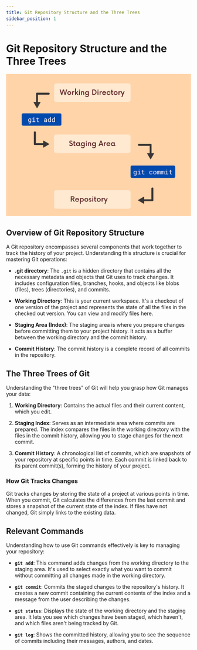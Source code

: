 ```yaml
---
title: Git Repository Structure and the Three Trees
sidebar_position: 1
---
```


# Git Repository Structure and the Three Trees
![branching-img](/static/img/commit.png)

## Overview of Git Repository Structure

A Git repository encompasses several components that work together to track the history of your project. Understanding this structure is crucial for mastering Git operations:

- **.git directory**: The `.git` is a hidden directory that contains all the necessary metadata and objects that Git uses to track changes. It includes configuration files, branches, hooks, and objects like blobs (files), trees (directories), and commits.

- **Working Directory**: This is your current workspace. It's a checkout of one version of the project and represents the state of all the files in the checked out version. You can view and modify files here.

- **Staging Area (Index)**: The staging area is where you prepare changes before committing them to your project history. It acts as a buffer between the working directory and the commit history.

- **Commit History**: The commit history is a complete record of all commits in the repository.

## The Three Trees of Git

Understanding the "three trees" of Git will help you grasp how Git manages your data:

1. **Working Directory**: Contains the actual files and their current content, which you edit.

2. **Staging Index**: Serves as an intermediate area where commits are prepared. The index compares the files in the working directory with the files in the commit history, allowing you to stage changes for the next commit.

3. **Commit History**: A chronological list of commits, which are snapshots of your repository at specific points in time. Each commit is linked back to its parent commit(s), forming the history of your project.

### How Git Tracks Changes

Git tracks changes by storing the state of a project at various points in time. When you commit, Git calculates the differences from the last commit and stores a snapshot of the current state of the index. If files have not changed, Git simply links to the existing data.

## Relevant Commands

Understanding how to use Git commands effectively is key to managing your repository:

- **`git add`**: This command adds changes from the working directory to the staging area. It's used to select exactly what you want to commit without committing all changes made in the working directory.

- **`git commit`**: Commits the staged changes to the repository's history. It creates a new commit containing the current contents of the index and a message from the user describing the changes.

- **`git status`**: Displays the state of the working directory and the staging area. It lets you see which changes have been staged, which haven't, and which files aren't being tracked by Git.

- **`git log`**: Shows the committed history, allowing you to see the sequence of commits including their messages, authors, and dates.





